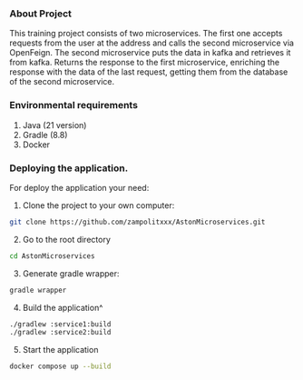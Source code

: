 ### About Project
This training project consists of two microservices. The first one accepts requests from the user at the address and calls the second microservice via OpenFeign. The second microservice puts the data in kafka and retrieves it from kafka. Returns the response to the first microservice, enriching the response with the data of the last request, getting them from the database of the second microservice.

### Environmental requirements
1. Java (21 version)
2. Gradle (8.8)
3. Docker

### Deploying the application.
For deploy the application your need:
1. Clone the project to your own computer:
```bash
git clone https://github.com/zampolitxxx/AstonMicroservices.git 
```
2. Go to the root directory
```bash
cd AstonMicroservices
```
3. Generate gradle wrapper:
```bash
gradle wrapper
```
4. Build the application^
```bash
./gradlew :service1:build
./gradlew :service2:build
```

5. Start the application
```bash
docker compose up --build 
```